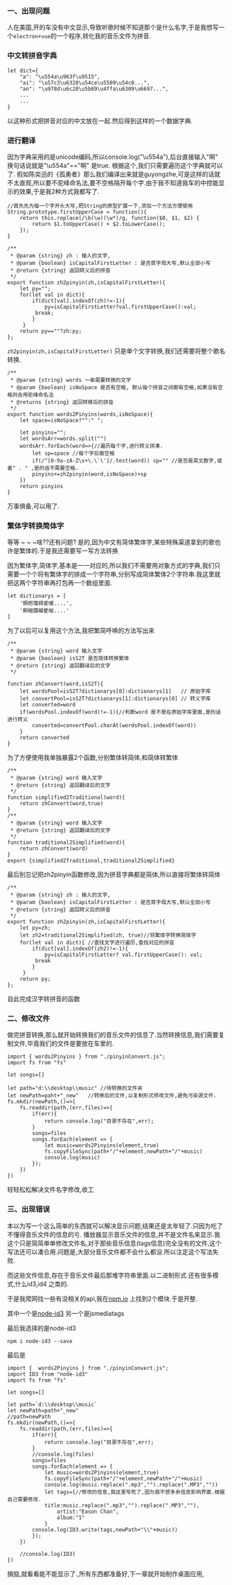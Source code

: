 ### 一、出现问题
人在美国,开的车没有中文显示,导致听歌时候不知道那个是什么名字,于是我想写一个`electron+vue`的一个程序,转化我的音乐文件为拼音.

### 中文转拼音字典
```
let dict={
    "a": "\u554a\u963f\u9515",
    "ai": "\u57c3\u6328\u54ce\u5509\u54c0...",
    "an": "\u978d\u6c28\u5b89\u4ffa\u6309\u6697...",
    ...
    ...
}
```

以这种形式把拼音对应的中文放在一起.然后得到这样的一个数据字典.

### 进行翻译
因为字典采用的是unicode编码,所以console.log("\u554a"),后台直接输入"啊"
换句话说就是"\u554a"=="啊" 是true.
根据这个,我们只需要遍历这个字典就可以了.
假如陈奕迅的《孤勇者》那么我们编译出来就是guyongzhe,可是这样的话就不太直观,所以要不驼峰命名法,要不空格隔开每个字.由于我不知道我车的中控能显示的效果,于是我2种方式我都写了.

```
//首先先为每一个字开头大写,把String的原型扩展一下,添加一个方法方便使用
String.prototype.firstUpperCase = function(){
    return this.replace(/\b(\w)(\w*)/g, function($0, $1, $2) {
        return $1.toUpperCase() + $2.toLowerCase();
    });
}

/**
 * @param {string} zh : 输入的文字,
 * @param {boolean} isCapitalFirstLetter : 是否首字母大写,默认全部小写  
 * @return {string} 返回转义后的拼音
 */
export function zh2pinyin(zh,isCapitalFirstLetter){
    let py="";
    for(let val in dict){
        if(dict[val].indexOf(zh)!=-1){
            py=isCapitalFirstLetter?val.firstUpperCase():val;
         break;
        }
     }
    return py==""?zh:py;
};

```

`zh2pinyin(zh,isCapitalFirstLetter)` 只是单个文字转换,我们还需要将整个歌名转换.

```
/**
 * @param {string} words 一串需要转换的文字
 * @param {boolean} isNoSpace 是否有空格, 默认每个拼音之间都有空格,如果没有空格则会用驼峰命名法
 * @returns {string} 返回转移后的拼音
 */
export function words2Pinyins(words,isNoSpace){
    let space=isNoSpace?"":" ";

    let pinyins="";
    let wordsArr=words.split("")
    wordsArr.forEach(word=>{//遍历每个字,进行转义拼凑.
        let sp=space //每个字后面空格
        if(/^[0-9a-zA-Z\s+\.\`\']/.test(word)) sp="" //是否是英文数字,或者" . " ,是的话不需要空格.
        pinyins+=zh2pinyin(word,isNoSpace)+sp 
    })
    return pinyins
}
```

万事俱备,可以用了.

### 繁体字转换简体字
等等 ~ ~ ~啥??还有问题?
是的,因为中文有简体繁体字,某些特殊渠道拿到的歌也许是繁体的.于是我还需要写一写方法转换

因为繁体字,简体字,基本是一一对应的,所以我们不需要用对象方式的字典,我们只需要一个个将有繁体字的排成一个字符串,分别写成简体繁体2个字符串.我这里就把这两个字符串再打包再一个数组里面.
```
let dictionarys = [
    '锕皑蔼碍爱嗳....',
	'錒皚藹礙愛噯....'
]
```

为了以后可以复用这个方法,我把繁简呼唤的方法写出来
```
/**
 * @param {string} word 输入文字
 * @param {boolean} isS2T 是否简体转换繁体
 * @return {string} 返回翻译后的文字
 */

function zhConvert(word,isS2T){
    let wordsPool=isS2T?dictionarys[0]:dictionarys[1]   // 原始字库
    let convertPool=isS2T?dictionarys[1]:dictionarys[0] // 转义字库
    let converted=word
    if(wordsPool.indexOf(word)!=-1){//判断word 是不是在原始字库里面,是的话进行转义
        converted=convertPool.charAt(wordsPool.indexOf(word))
    }
    return converted
}
```
为了方便使用我单独暴露2个函数,分别繁体转简体,和简体转繁体
```
/**
 * @param {string} word 输入文字
 * @return {string} 返回翻译后的文字
 */
function simplified2Traditional(word){
    return zhConvert(word,true)
}
/**
 * @param {string} word 输入文字
 * @return {string} 返回翻译后的文字
 */
function traditional2Simplified(word){
    return zhConvert(word)
}
export {simplified2Traditional,traditional2Simplified}
```
最后别忘记把zh2pinyin函数修改,因为拼音字典都是简体,所以直接将繁体转简体

```
/**
 * @param {string} zh : 输入的文字,
 * @param {boolean} isCapitalFirstLetter : 是否首字母大写,默认全部小写  
 * @return {string} 返回转义后的拼音
 */
export function zh2pinyin(zh,isCapitalFirstLetter){
    let py=zh;
    let zh2=traditional2Simplified(zh, true)//将繁体字转换简体字
    for(let val in dict){ //查找文字进行遍历,查找对应的拼音
        if(dict[val].indexOf(zh2)!=-1){         
            py=isCapitalFirstLetter? val.firstUpperCase(): val;
         break
        }
     }
    return py;
};

```
自此完成汉字转拼音的函数


### 二、修改文件
做完拼音转换,那么就开始转换我们的音乐文件的信息了.当然转换信息,我们需要复制文件,毕竟我们的文件是要放在车里的.

```
import { words2Pinyins } from "./pinyinConvert.js";
import fs from "fs"

let songs=[]

let path="d:\\desktop\\music" //待转换的文件夹
let newPath=paht+"_new"   //转换后的文件,以复制形式修改文件,避免污染源文件.
fs.mkdir(newPath,()=>{
    fs.readdir(path,(err,files)=>{
        if(err){
            return console.log("目录不存在",err);
        }
        songs=files
        songs.forEach(element => {
            let music=words2Pinyins(element,true)
			fs.copyFileSync(path+"/"+element,newPath+"/"+music)
            console.log(music)
        });
    })
})
```
轻轻松松解决文件名字修改,收工

### 三、出现错误
本以为写一个这么简单的东西就可以解决显示问题,结果还是太年轻了.只因为吃了不懂得音乐文件的信息的亏.
播放器显示音乐文件的信息,并不是文件名来显示.我这个只是简简单单修改文件名,对于那些音乐信息(tags信息)完全没有的文件,这个写法还可以凑合用.问题是,大部分音乐文件都不会什么都没.所以注定这个写法失败.

而这些文件信息,存在于音乐文件最后那堆字符串里面.以二进制形式.还有很多模式,什么id3,id4 之类的.

于是我爬网找一些有没相关的api,我在[npm.io](https://npm.io) 上找到2个模块.于是开整.

其中一个是[node-id3](https://npm.io/package/node-id3)
另一个是jsmediatags

最后我选择的是node-id3
```
npm i node-id3 --save
```

最后是
```
import {  words2Pinyins } from "./pinyinConvert.js";
import ID3 from "node-id3"
import fs from "fs"

let songs=[]

let path=`d:\\desktop\\music`
let newPath=path+"_new"
//path=newPath
fs.mkdir(newPath,()=>{
    fs.readdir(path,(err,files)=>{
        if(err){
            return console.log("目录不存在",err);
        }
        //console.log(files)
        songs=files
        songs.forEach(element => {
            let music=words2Pinyins(element,true)
            fs.copyFileSync(path+"/"+element,newPath+"/"+music)
            console.log(music.replace(".mp3","").replace(".MP3",""))
            let tags={//修改的信息,我这里写死了,因为我不想多余信息影响界面.根据自己需要修改.                
	    	title:music.replace(".mp3","").replace(".MP3",""),
                artist:"Eason Chan",
                album:"1"
            }
	    console.log(ID3.write(tags,newPath+"\\"+music))
        });
    })

    //console.log(ID3)
})
```

搞掂,就看看能不能显示了.,所有东西都准备好,下一章就开始制作桌面应用,




